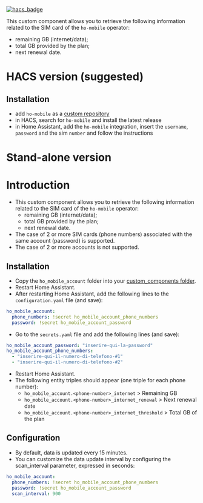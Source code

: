 
[![hacs_badge](https://img.shields.io/badge/HACS-Default-41BDF5.svg?style=for-the-badge)](https://github.com/hacs/integration)


This custom component allows you to retrieve the following information related to the SIM card of the `ho-mobile` operator:
- remaining GB (internet/data);
- total GB provided by the plan;
- next renewal date.

# HACS version (suggested)

## Installation
- add `ho-mobile` as a [custom repository](https://hacs.xyz/docs/faq/custom_repositories/)
- in HACS, search for `ho-mobile` and install the latest release
- in Home Assistant, add the `ho-mobile` integration, insert the `username`, `password` and the sim `number` and follow the instructions  


# Stand-alone version

# Introduction
- This custom component allows you to retrieve the following information related to the SIM card of the `ho-mobile` operator:
  - remaining GB (internet/data);
  - total GB provided by the plan;
  - next renewal date.
- The case of 2 or more SIM cards (phone numbers) associated with the same account (password) is supported.
- The case of 2 or more accounts is not supported.

## Installation

- Copy the `ho_mobile_account` folder into your [custom_components folder](https://developers.home-assistant.io/docs/en/creating_component_loading.html).
- Restart Home Assistant.
- After restarting Home Assistant, add the following lines to the <code>configuration.yaml</code> file (and save):


```yaml
ho_mobile_account:
  phone_numbers: !secret ho_mobile_account_phone_numbers
  password: !secret ho_mobile_account_password
  ```

- Go to the `secrets.yaml` file and add the following lines (and save):

```yaml
ho_mobile_account_password: "inserire-qui-la-password"
ho_mobile_account_phone_numbers: 
  - "inserire-qui-il-numero-di-telefono-#1"
  - "inserire-qui-il-numero-di-telefono-#2"  
```

- Restart Home Assistant.
- The following entity triples should appear (one triple for each phone number):
  - `ho_mobile_account.<phone-number>_internet` > Remaining GB
  - `ho_mobile_account.<phone-number>_internet_renewal` > Next renewal date
  - `ho_mobile_account.<phone-number>_internet_threshold` > Total GB of the plan

## Configuration
- By default, data is updated every 15 minutes.
- You can customize the data update interval by configuring the scan_interval parameter, expressed in seconds:

```yaml
ho_mobile_account:
  phone_numbers: !secret ho_mobile_account_phone_numbers
  password: !secret ho_mobile_account_password
  scan_interval: 900
  ```

